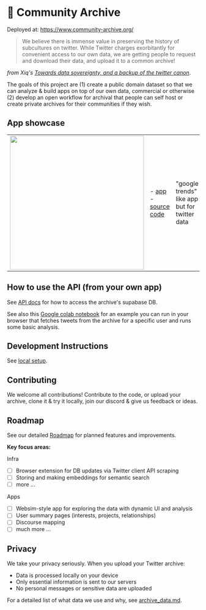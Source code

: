 # 🔖 Community Archive

Deployed at: https://www.community-archive.org/

> We believe there is immense value in preserving the history of subcultures on twitter. While Twitter charges exorbitantly for convenient access to our own data, we are getting people to request and download their data, and upload it to a common archive!

_from Xiq's [Towards data sovereignty, and a backup of the twitter canon](https://xiqo.substack.com/p/upload-to-the-community-archive)_.

The goals of this project are (1) create a public domain dataset so that we can analyze & build apps on top of our own data, commercial or otherwise (2) develop an open workflow for archival that people can self host or create private archives for their communities if they wish.

## App showcase

|  | | |
| ------------- | ------------- | ------------- |
| <a href="https://labs-community-archive.streamlit.app/"><img src="https://github.com/user-attachments/assets/39269a8e-e675-4040-9b71-f04c811ca304" width="350" /></a>  | - [app](https://labs-community-archive.streamlit.app/) <br/> - [source code](https://github.com/TheExGenesis/community-archive-apps/tree/main) | "google trends" like app but for twitter data


## How to use the API (from your own app)

See [API docs](docs/api-doc.md) for how to access the archive's supabase DB.

See also this [Google colab notebook](https://colab.research.google.com/drive/109XOgTWj-sajpAYhDCNPfts5zvdkpi_s) for an example you can run in your browser that fetches tweets from the archive for a specific user and runs some basic analysis.

## Development Instructions

See [local setup](docs/local-setup.md).

## Contributing

We welcome all contributions! Contribute to the code, or upload your archive, clone it & try it locally, join our discord & give us feedback or ideas.

## Roadmap

See our detailed [Roadmap](docs/roadmap.md) for planned features and improvements.

**Key focus areas:**

Infra

- [ ] Browser extension for DB updates via Twitter client API scraping
- [ ] Storing and making embeddings for semantic search
- [ ] more ...

Apps

- [ ] Websim-style app for exploring the data with dynamic UI and analysis
- [ ] User summary pages (interests, projects, relationships)
- [ ] Discourse mapping
- [ ] much more ...

## Privacy

We take your privacy seriously. When you upload your Twitter archive:

- Data is processed locally on your device
- Only essential information is sent to our servers
- No personal messages or sensitive data are uploaded

For a detailed list of what data we use and why, see [archive_data.md](docs/archive_data.md).
